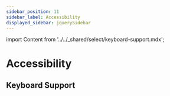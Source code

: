 ```yaml
---
sidebar_position: 11
sidebar_label: Accessibility
displayed_sidebar: jquerySidebar
---
```


import Content from '../../_shared/select/keyboard-support.mdx';

# Accessibility

## Keyboard Support

<Content />
